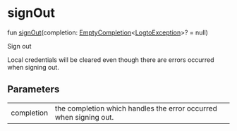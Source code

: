 # signOut


fun [signOut](sign-out.md)(completion: [EmptyCompletion](../../io.logto.sdk.android.completion/-empty-completion/index.md)&lt;[LogtoException](../../io.logto.sdk.android.exception/-logto-exception/index.md)&gt;? = null)

Sign out

Local credentials will be cleared even though there are errors occurred when signing out.

## Parameters


| | |
|---|---|
| completion | the completion which handles the error occurred when signing out. |
